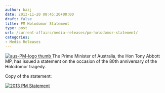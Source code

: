 ```yaml
---
author: bazj
date: 2013-11-20 00:45:20+00:00
draft: false
title: PM Holodomor Statement
type: post
url: /current-affairs/media-releases/pm-holodomor-statement/
categories:
- Media Releases
---
```


[![aus-PM-logo thumb](http://www.ozeukes.com/wp-content/uploads/2013/11/aus-PM-logo-thumb.jpg)
](http://www.ozeukes.com/wp-content/uploads/2013/11/aus-PM-logo-thumb.jpg)The Prime Minister of Australia, the Hon Tony Abbott MP, has issued a statement on the occasion of the 80th anniversary of the Holodomor tragedy.



Copy of the statement: 

[![2013 PM Statement](http://www.ozeukes.com/wp-content/uploads/2013/11/2013-PM-Statement.jpg)
](http://www.ozeukes.com/wp-content/uploads/2013/11/2013-PM-Statement.jpg)
